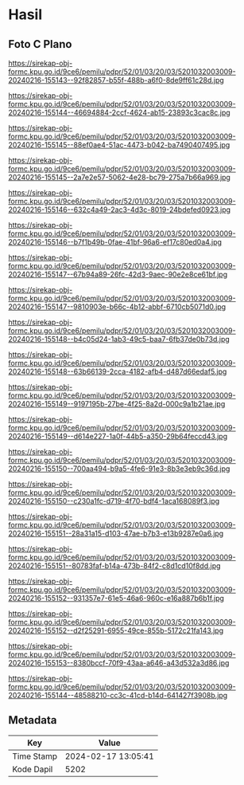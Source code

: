 # Hasil

## Foto C Plano

https://sirekap-obj-formc.kpu.go.id/9ce6/pemilu/pdpr/52/01/03/20/03/5201032003009-20240216-155143--92f82857-b55f-488b-a6f0-8de9ff61c28d.jpg

https://sirekap-obj-formc.kpu.go.id/9ce6/pemilu/pdpr/52/01/03/20/03/5201032003009-20240216-155144--46694884-2ccf-4624-ab15-23893c3cac8c.jpg

https://sirekap-obj-formc.kpu.go.id/9ce6/pemilu/pdpr/52/01/03/20/03/5201032003009-20240216-155145--88ef0ae4-51ac-4473-b042-ba7490407495.jpg

https://sirekap-obj-formc.kpu.go.id/9ce6/pemilu/pdpr/52/01/03/20/03/5201032003009-20240216-155145--2a7e2e57-5062-4e28-bc79-275a7b66a969.jpg

https://sirekap-obj-formc.kpu.go.id/9ce6/pemilu/pdpr/52/01/03/20/03/5201032003009-20240216-155146--632c4a49-2ac3-4d3c-8019-24bdefed0923.jpg

https://sirekap-obj-formc.kpu.go.id/9ce6/pemilu/pdpr/52/01/03/20/03/5201032003009-20240216-155146--b7f1b49b-0fae-41bf-96a6-ef17c80ed0a4.jpg

https://sirekap-obj-formc.kpu.go.id/9ce6/pemilu/pdpr/52/01/03/20/03/5201032003009-20240216-155147--67b94a89-26fc-42d3-9aec-90e2e8ce61bf.jpg

https://sirekap-obj-formc.kpu.go.id/9ce6/pemilu/pdpr/52/01/03/20/03/5201032003009-20240216-155147--9810903e-b66c-4b12-abbf-6710cb5071d0.jpg

https://sirekap-obj-formc.kpu.go.id/9ce6/pemilu/pdpr/52/01/03/20/03/5201032003009-20240216-155148--b4c05d24-1ab3-49c5-baa7-6fb37de0b73d.jpg

https://sirekap-obj-formc.kpu.go.id/9ce6/pemilu/pdpr/52/01/03/20/03/5201032003009-20240216-155148--63b66139-2cca-4182-afb4-d487d66edaf5.jpg

https://sirekap-obj-formc.kpu.go.id/9ce6/pemilu/pdpr/52/01/03/20/03/5201032003009-20240216-155149--9197195b-27be-4f25-8a2d-000c9a1b21ae.jpg

https://sirekap-obj-formc.kpu.go.id/9ce6/pemilu/pdpr/52/01/03/20/03/5201032003009-20240216-155149--d614e227-1a0f-44b5-a350-29b64feccd43.jpg

https://sirekap-obj-formc.kpu.go.id/9ce6/pemilu/pdpr/52/01/03/20/03/5201032003009-20240216-155150--700aa494-b9a5-4fe6-91e3-8b3e3eb9c36d.jpg

https://sirekap-obj-formc.kpu.go.id/9ce6/pemilu/pdpr/52/01/03/20/03/5201032003009-20240216-155150--c230a1fc-d719-4f70-bdf4-1aca168089f3.jpg

https://sirekap-obj-formc.kpu.go.id/9ce6/pemilu/pdpr/52/01/03/20/03/5201032003009-20240216-155151--28a31a15-d103-47ae-b7b3-e13b9287e0a6.jpg

https://sirekap-obj-formc.kpu.go.id/9ce6/pemilu/pdpr/52/01/03/20/03/5201032003009-20240216-155151--80783faf-b14a-473b-84f2-c8d1cd10f8dd.jpg

https://sirekap-obj-formc.kpu.go.id/9ce6/pemilu/pdpr/52/01/03/20/03/5201032003009-20240216-155152--931357e7-61e5-46a6-960c-e16a887b6b1f.jpg

https://sirekap-obj-formc.kpu.go.id/9ce6/pemilu/pdpr/52/01/03/20/03/5201032003009-20240216-155152--d2f25291-6955-49ce-855b-5172c21fa143.jpg

https://sirekap-obj-formc.kpu.go.id/9ce6/pemilu/pdpr/52/01/03/20/03/5201032003009-20240216-155153--8380bccf-70f9-43aa-a646-a43d532a3d86.jpg

https://sirekap-obj-formc.kpu.go.id/9ce6/pemilu/pdpr/52/01/03/20/03/5201032003009-20240216-155144--48588210-cc3c-41cd-b14d-641427f3908b.jpg


## Metadata

| Key        | Value               |
| ---------- | ------------------- |
| Time Stamp | 2024-02-17 13:05:41 |
| Kode Dapil | 5202                |



